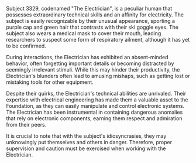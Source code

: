 Subject 3329, codenamed "The Electrician", is a peculiar human that possesses extraordinary technical skills and an affinity for electricity. The subject is easily recognizable by their unusual appearance, sporting a purple cap and green hair that contrasts with their ski goggle eyes. The subject also wears a medical mask to cover their mouth, leading researchers to suspect some form of respiratory ailment, although it has yet to be confirmed.

During interactions, the Electrician has exhibited an absent-minded behavior, often forgetting important details or becoming distracted by seemingly irrelevant stimuli. While this may hinder their productivity, the Electrician's blunders often lead to amusing mishaps, such as getting lost or mistaking tools for other equipment.

Despite their quirks, the Electrician's technical abilities are unrivaled. Their expertise with electrical engineering has made them a valuable asset to the Foundation, as they can easily manipulate and control electronic systems. The Electrician has been instrumental in containing dangerous anomalies that rely on electronic components, earning them respect and admiration from their peers.

It is crucial to note that with the subject's idiosyncrasies, they may unknowingly put themselves and others in danger. Therefore, proper supervision and caution must be exercised when working with the Electrician.